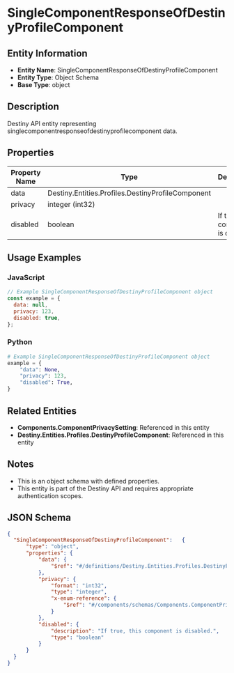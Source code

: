 # SingleComponentResponseOfDestinyProfileComponent

## Entity Information
- **Entity Name**: SingleComponentResponseOfDestinyProfileComponent
- **Entity Type**: Object Schema
- **Base Type**: object

## Description
Destiny API entity representing singlecomponentresponseofdestinyprofilecomponent data.

## Properties

| Property Name | Type | Description | Required |
|---------------|------|-------------|----------|
| data | Destiny.Entities.Profiles.DestinyProfileComponent |  | No |
| privacy | integer (int32) |  | No |
| disabled | boolean | If true, this component is disabled. | No |

## Usage Examples

### JavaScript
```javascript
// Example SingleComponentResponseOfDestinyProfileComponent object
const example = {
  data: null,
  privacy: 123,
  disabled: true,
};
```

### Python
```python
# Example SingleComponentResponseOfDestinyProfileComponent object
example = {
    "data": None,
    "privacy": 123,
    "disabled": True,
}
```

## Related Entities
- **Components.ComponentPrivacySetting**: Referenced in this entity
- **Destiny.Entities.Profiles.DestinyProfileComponent**: Referenced in this entity

## Notes
- This is an object schema with defined properties.
- This entity is part of the Destiny API and requires appropriate authentication scopes.

## JSON Schema
```json
{
  "SingleComponentResponseOfDestinyProfileComponent":   {
      "type": "object",
      "properties": {
          "data": {
              "$ref": "#/definitions/Destiny.Entities.Profiles.DestinyProfileComponent"
          },
          "privacy": {
              "format": "int32",
              "type": "integer",
              "x-enum-reference": {
                  "$ref": "#/components/schemas/Components.ComponentPrivacySetting"
              }
          },
          "disabled": {
              "description": "If true, this component is disabled.",
              "type": "boolean"
          }
      }
  }
}
```
